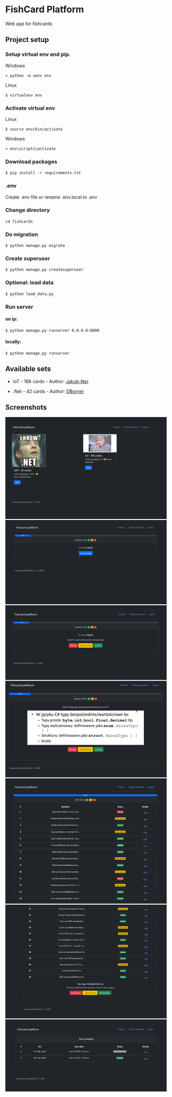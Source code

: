 # FishCard Platform
Web app for fishcards

## Project setup
### Setup virtual env and pip.
Windows
```
> python -m venv env
```
Linux
```
$ virtualenv env
```
### Activate virtual env
Linux
```
$ source env/bin/activate
```
Windows
```
> env\scripts\activate
```
### Download packages
```
$ pip install -r requirements.txt
```
### .env
Create .env file or rename .env.local to .env

### Change directory
```
cd fishcards
```
### Do migration
```
$ python manage.py migrate
```
### Create superuser
```
$ python manage.py createsuperuser
```
### Optional: load data
```
$ python load_data.py
```
### Run server
#### on ip:
```
$ python manage.py runserver 0.0.0.0:8000
```
#### locally:
```
$ python manage.py runserver
```
## Available sets

- IoT - 166 cards - Author: [Jakub-Ner](https://github.com/Jakub-Ner)

- .Net - 42 cards - Author: [DBorner](https://github.com/DBorner)

## Screenshots

![Screenshot1](__screenshots/1.png?raw=true "Title")
![Screenshot2](__screenshots/2.png?raw=true "Title")
![Screenshot3](__screenshots/3.png?raw=true "Title")
![Screenshot4](__screenshots/4.png?raw=true "Title")
![Screenshot5](__screenshots/5.png?raw=true "Title")
![Screenshot6](__screenshots/6.png?raw=true "Title")
![Screenshot7](__screenshots/7.png?raw=true "Title")